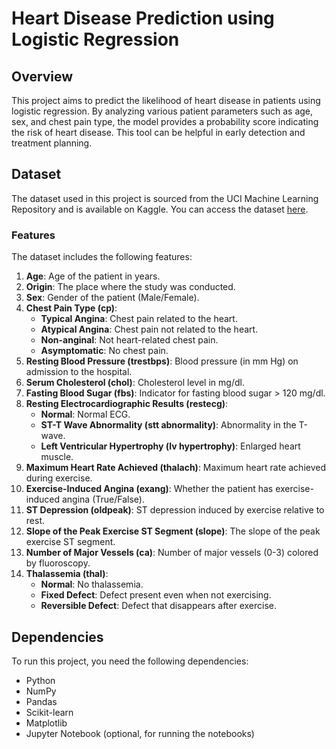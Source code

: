 # Heart Disease Prediction using Logistic Regression

## Overview

This project aims to predict the likelihood of heart disease in patients using logistic regression. By analyzing various patient parameters such as age, sex, and chest pain type, the model provides a probability score indicating the risk of heart disease. This tool can be helpful in early detection and treatment planning.

## Dataset

The dataset used in this project is sourced from the UCI Machine Learning Repository and is available on Kaggle. You can access the dataset [here](https://www.kaggle.com/datasets/priyanka841/heart-disease-prediction-uci/data).

### Features

The dataset includes the following features:

1. **Age**: Age of the patient in years.
2. **Origin**: The place where the study was conducted.
3. **Sex**: Gender of the patient (Male/Female).
4. **Chest Pain Type (cp)**:
    - **Typical Angina**: Chest pain related to the heart.
    - **Atypical Angina**: Chest pain not related to the heart.
    - **Non-anginal**: Not heart-related chest pain.
    - **Asymptomatic**: No chest pain.
5. **Resting Blood Pressure (trestbps)**: Blood pressure (in mm Hg) on admission to the hospital.
6. **Serum Cholesterol (chol)**: Cholesterol level in mg/dl.
7. **Fasting Blood Sugar (fbs)**: Indicator for fasting blood sugar > 120 mg/dl.
8. **Resting Electrocardiographic Results (restecg)**:
    - **Normal**: Normal ECG.
    - **ST-T Wave Abnormality (stt abnormality)**: Abnormality in the T-wave.
    - **Left Ventricular Hypertrophy (lv hypertrophy)**: Enlarged heart muscle.
9. **Maximum Heart Rate Achieved (thalach)**: Maximum heart rate achieved during exercise.
10. **Exercise-Induced Angina (exang)**: Whether the patient has exercise-induced angina (True/False).
11. **ST Depression (oldpeak)**: ST depression induced by exercise relative to rest.
12. **Slope of the Peak Exercise ST Segment (slope)**: The slope of the peak exercise ST segment.
13. **Number of Major Vessels (ca)**: Number of major vessels (0-3) colored by fluoroscopy.
14. **Thalassemia (thal)**:
    - **Normal**: No thalassemia.
    - **Fixed Defect**: Defect present even when not exercising.
    - **Reversible Defect**: Defect that disappears after exercise.

      
## Dependencies

To run this project, you need the following dependencies:

- Python 
- NumPy
- Pandas
- Scikit-learn
- Matplotlib
- Jupyter Notebook (optional, for running the notebooks)

